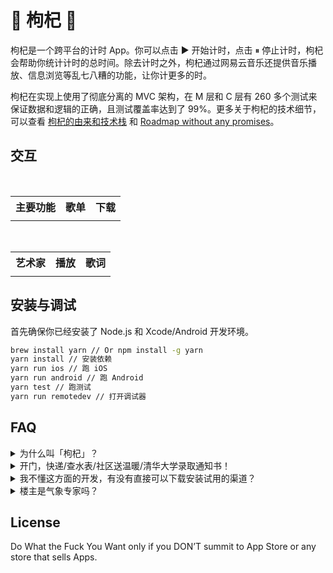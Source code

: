 # 🐸 枸杞 🐸
枸杞是一个跨平台的计时 App。你可以点击 ▶️ 开始计时，点击 ⏸ 停止计时，枸杞会帮助你统计计时的总时间。除去计时之外，枸杞通过网易云音乐还提供音乐播放、信息浏览等乱七八糟的功能，让你计更多的时。

枸杞在实现上使用了彻底分离的 MVC 架构，在 M 层和 C 层有 260 多个测试来保证数据和逻辑的正确，且测试覆盖率达到了 99%。更多关于枸杞的技术细节，可以查看 [枸杞的由来和技术栈](https://github.com/yuche/gouqi/issues/1) 和 [Roadmap without any promises](https://github.com/yuche/gouqi/issues/2)。

## 交互

<table>
  <tr>
    <th>主要功能</th>
    <th>歌单</th>
    <th>下载</th>
  </tr>
  <tr>
<td>
<a href="https://ooo.0o0.ooo/2017/06/08/5938c0d26bb00.gif"><img src="https://ooo.0o0.ooo/2017/06/08/5938c0d26bb00.gif" alt=""></a>
</td>
<td>
  <a href="https://ooo.0o0.ooo/2017/06/08/5938c0de05c00.gif"><img src="https://ooo.0o0.ooo/2017/06/08/5938c0de05c00.gif" alt=""></a>
</td>
<td>
  <a href="https://ooo.0o0.ooo/2017/06/08/5938c0dd8c706.gif"><img src="https://ooo.0o0.ooo/2017/06/08/5938c0dd8c706.gif" alt=""></a> </td>
  </tr>
</table>

<table>
  <tr>
    <th>艺术家</th>
    <th>播放</th>
    <th>歌词</th>
  </tr>
  <tr>
<td>
<a href="https://ooo.0o0.ooo/2017/06/08/5938c0dbcec2f.gif"><img src="https://ooo.0o0.ooo/2017/06/08/5938c0dbcec2f.gif" alt=""></a>
</td>
<td>
  <a href="https://ooo.0o0.ooo/2017/06/08/5938c0dc21160.gif"><img src="https://ooo.0o0.ooo/2017/06/08/5938c0dc21160.gif" alt=""></a>
</td>
<td>
  <a href="https://ooo.0o0.ooo/2017/06/08/5938c0d5139f9.gif"><img src="https://ooo.0o0.ooo/2017/06/08/5938c0d5139f9.gif" alt=""></a> </td>
  </tr>
</table>


## 安装与调试
首先确保你已经安装了 Node.js 和 Xcode/Android 开发环境。

```bash
brew install yarn // Or npm install -g yarn
yarn install // 安装依赖
yarn run ios // 跑 iOS
yarn run android // 跑 Android
yarn test // 跑测试
yarn run remotedev // 打开调试器
```

## FAQ
<details>
  <summary>为什么叫「枸杞」？</summary>
因为我打飞机太多了，需要多吃点枸杞补补身子。
</details>

<details>
  <summary>开门，快递/查水表/社区送温暖/清华大学录取通知书！</summary>
没有网购，家里长期停水没有水表，天气太热了不需要社区送温暖，考不上清华没有录取通知书。
</details>

<details>
  <summary>我不懂这方面的开发，有没有直接可以下载安装试用的渠道？</summary>
没有，你得自己编译。如果我提供了这个渠道就会有 bad guys 发律师信给我。
</details>

<details>
  <summary>楼主是气象专家吗？</summary>
不是，我对天气预报没有任何研究。
</details>

## License
Do What the Fuck You Want only if you DON’T  summit to App Store or any store that sells  Apps.
